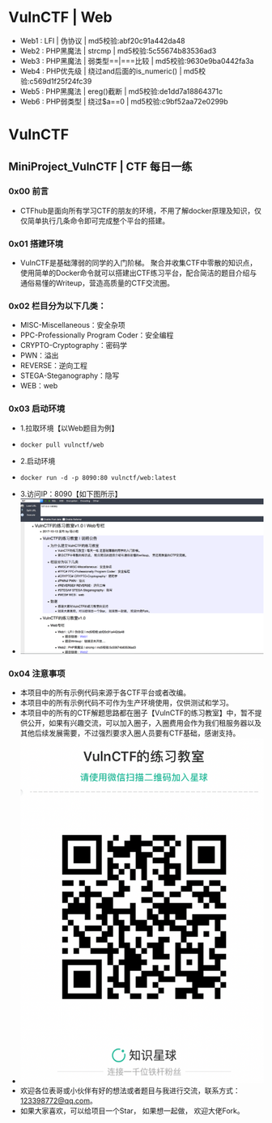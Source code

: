 # VulnCTF | Web
* Web1 : LFI      | 伪协议      | md5校验:abf20c91a442da48
* Web2 : PHP黑魔法 | strcmp     | md5校验:5c55674b83536ad3
* Web3 : PHP黑魔法 | 弱类型==|===比较  | md5校验:9630e9ba0442fa3a
* Web4 : PHP优先级 | 绕过and后面的is_numeric() | md5校验:c569d1f25f24fc39
* Web5 : PHP黑魔法 | ereg()截断 | md5校验:de1dd7a18864371c
* Web6 : PHP弱类型 | 绕过$a==0 | md5校验:c9bf52aa72e0299b

# VulnCTF

## MiniProject_VulnCTF | CTF 每日一练

### 0x00 前言
* CTFhub是面向所有学习CTF的朋友的环境，不用了解docker原理及知识，仅仅简单执行几条命令即可完成整个平台的搭建。

### 0x01 搭建环境
* VulnCTF是基础薄弱的同学的入门阶梯。 聚合并收集CTF中零散的知识点，使用简单的Docker命令就可以搭建出CTF练习平台，配合简洁的题目介绍与通俗易懂的Writeup，营造高质量的CTF交流圈。 

### 0x02 栏目分为以下几类： 
* MISC-Miscellaneous：安全杂项
* PPC-Professionally Program Coder：安全编程
* CRYPTO-Cryptography：密码学
* PWN：溢出
* REVERSE：逆向工程 
* STEGA-Steganography：隐写 
* WEB：web

### 0x03 启动环境

* 1.拉取环境【以Web题目为例】
*     docker pull vulnctf/web
* 2.启动环境
*     docker run -d -p 8090:80 vulnctf/web:latest
* 3.访问IP：8090【如下图所示】
* ![Alt text](9.png)

### 0x04 注意事项
* 本项目中的所有示例代码来源于各CTF平台或者改编。
* 本项目中的所有示例代码不可作为生产环境使用，仅供测试和学习。
* 本项目中的所有的CTF解题思路都在圈子【VulnCTF的练习教室】中，暂不提供公开，如果有兴趣交流，可以加入圈子，入圈费用会作为我们租服务器以及其他后续发展需要，不过强烈要求入圈人员要有CTF基础，感谢支持。
* ![Alt text](8.png)
* 欢迎各位表哥或小伙伴有好的想法或者题目与我进行交流，联系方式：123398772@qq.com。
* 如果大家喜欢，可以给项目一个Star， 如果想一起做， 欢迎大佬Fork。
